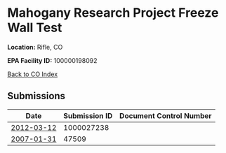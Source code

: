 # Mahogany Research Project Freeze Wall Test

**Location:** Rifle, CO

**EPA Facility ID:** 100000198092

[Back to CO Index](../../index.md)

## Submissions

| Date | Submission ID | Document Control Number |
|------|--------------|-------------------------|
| [2012-03-12](submissions/1000027238.md) | 1000027238 |  |
| [2007-01-31](submissions/47509.md) | 47509 |  |
